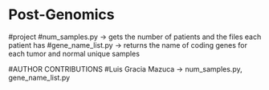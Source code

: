 # Post-Genomics
#project
#num_samples.py -> gets the number of patients and the files each patient has
#gene_name_list.py -> returns the name of coding genes for each tumor and normal unique samples

#AUTHOR CONTRIBUTIONS
#Luis Gracia Mazuca -> num_samples.py, gene_name_list.py
